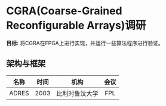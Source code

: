 # CGRA(Coarse-Grained Reconfigurable Arrays)调研

**目标:** 将CGRA在FPGA上进行实现，并运行一些算法程序进行验证。  

## 架构与框架

|名称   |时间   |机构   |会议|
|:---:  |:---:  |:---:  |:---:  |
|ADRES  |2003   |比利时鲁汶大学 |FPL    |
